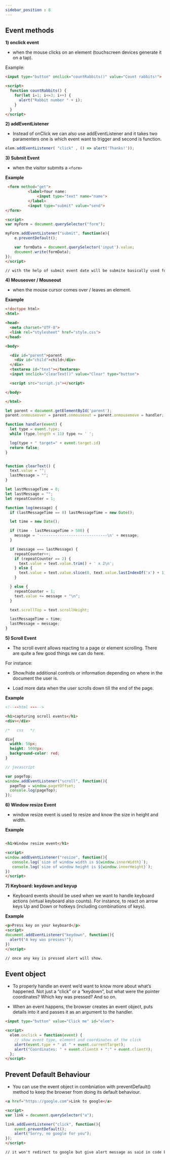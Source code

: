 ```yaml
---
sidebar_position : 8
---
```


## Event methods

**1) onclick event**

- when the mouse clicks on an element (touchscreen devices generate it on a tap).

Example:

```html
<input type="button" onclick="countRabbits()" value="Count rabbits!">

<script>
  function countRabbits() {
    for(let i=1; i<=3; i++) {
      alert("Rabbit number " + i);
    }
  }
</script>
```

**2) addEventListener**

- Instead of onClick we can also use addEventListener and it takes two paramenters one is which event want to trigger and second is function.

```js
elem.addEventListener( "click" , () => alert('Thanks!'));
```

**3) Submit Event**

- when the visitor submits a `<form>`

**Example**

```html
 <form method="get">
          <label>Your name:
              <input type="text" name="name">
          </label>
          <input type="submit" value="send">
</form>

<script>
var myForm = document.querySelector("form");

myForm.addEventListener("submit", function(e){
    e.preventDefault();

    var formData = document.querySelector('input').value;
    document.write(formData);
});
</script>

// with the help of submit event date will be submite basically used for get formData.
```

**4) Mouseover / Mouseout**

-  when the mouse cursor comes over / leaves an element.

**Example**

```html
<!doctype html>
<html>

<head>
  <meta charset="UTF-8">
  <link rel="stylesheet" href="style.css">
</head>

<body>

  <div id="parent">parent
    <div id="child">child</div>
  </div>
  <textarea id="text"></textarea>
  <input onclick="clearText()" value="Clear" type="button">

  <script src="script.js"></script>

</body>

</html>
```

```js
let parent = document.getElementById('parent');
parent.onmouseover = parent.onmouseout = parent.onmousemove = handler;

function handler(event) {
  let type = event.type;
  while (type.length < 11) type += ' ';

  log(type + " target=" + event.target.id)
  return false;
}


function clearText() {
  text.value = "";
  lastMessage = "";
}

let lastMessageTime = 0;
let lastMessage = "";
let repeatCounter = 1;

function log(message) {
  if (lastMessageTime == 0) lastMessageTime = new Date();

  let time = new Date();

  if (time - lastMessageTime > 500) {
    message = '------------------------------\n' + message;
  }

  if (message === lastMessage) {
    repeatCounter++;
    if (repeatCounter == 2) {
      text.value = text.value.trim() + ' x 2\n';
    } else {
      text.value = text.value.slice(0, text.value.lastIndexOf('x') + 1) + repeatCounter + "\n";
    }

  } else {
    repeatCounter = 1;
    text.value += message + "\n";
  }

  text.scrollTop = text.scrollHeight;

  lastMessageTime = time;
  lastMessage = message;
}
```

**5) Scroll Event**

- The scroll event allows reacting to a page or element scrolling. There are quite a few good things we can do here.

For instance:
- Show/hide additional controls or information depending on where in the document the user is.
     
- Load more data when the user scrolls down till the end of the page.

**Example**

```html
<!----html ----->

<h1>capturing scroll events</h1>
<div></div>
```

```css
/*   css   */

div{
  width: 50px;
  height: 5000px;
  background-color: red;
}
```

```js
// javascript

var pageTop;
window.addEventListener("scroll", function(){
  pageTop = window.pageYOffset;
  console.log(pageTop);
});
```


**6) Window resize Event**

- window resize event is used to resize and know the size in height and width.

**Example**

```html

<h1>Window resize event</h1>

<script>
window.addEventListener("resize", function(){
   console.log(`size of window width is ${window.innerWidth}`);
   console.log(`size of window height is ${window.innerHeight}`);
})
</script>
```


**7) Keyboard: keydown and keyup**

- Keyboard events should be used when we want to handle keyboard actions (virtual keyboard also counts). For instance, to react on arrow keys Up and Down or hotkeys (including combinations of keys).

**Example**

```html
<p>Press key on your keyboard</p>
<script>
document.addEventListener("keydown", function(){
  alert("A key was presses!");
})
</script>

// once any key is pressed alert will show.
```


## Event object

- To properly handle an event we’d want to know more about what’s happened. Not just a “click” or a “keydown”, but what were the pointer coordinates? Which key was pressed? And so on.

- When an event happens, the browser creates an event object, puts details into it and passes it as an argument to the handler.

```html
<input type="button" value="Click me" id="elem">

<script>
  elem.onclick = function(event) {
    // show event type, element and coordinates of the click
    alert(event.type + " at " + event.currentTarget);
    alert("Coordinates: " + event.clientX + ":" + event.clientY);
  };
</script>
```




## Prevent Default Behaviour

- You can use the event object in combniation with preventDefault() method to keep the browser from doing its default behaviour.

```html
<a href="https://google.com">Link to google</a>

<script>
var link = document.querySelector("a");

link.addEventListener("click", function(){
    event.preventDefault();
    alert("Sorry, no google for you");
});
</script>

// it won't redirect to google but give alert message as said in code because used preventDefault method.
```


